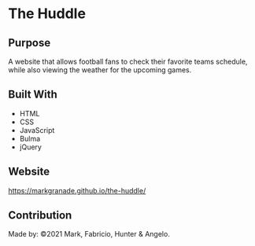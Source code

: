 # The Huddle

## Purpose
A website that allows football fans to check their favorite teams schedule, while also viewing the weather for the upcoming games.

## Built With
* HTML
* CSS
* JavaScript
* Bulma
* jQuery

## Website
https://markgranade.github.io/the-huddle/


## Contribution
Made by: ©️2021 Mark, Fabricio, Hunter & Angelo.
